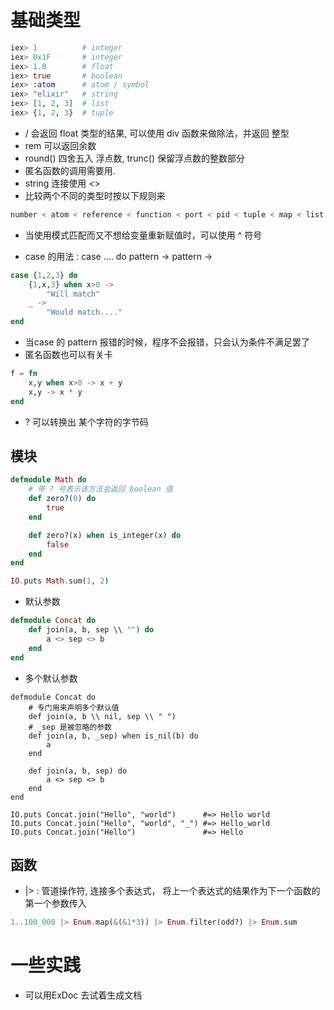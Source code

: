 # 基础类型

```elixir
iex> 1          # integer
iex> 0x1F       # integer
iex> 1.0        # float
iex> true       # boolean
iex> :atom      # atom / symbol
iex> "elixir"   # string
iex> [1, 2, 3]  # list
iex> {1, 2, 3}  # tuple
```

- / 会返回 float 类型的结果, 可以使用 div 函数来做除法，并返回 整型
- rem 可以返回余数
- round() 四舍五入 浮点数, trunc() 保留浮点数的整数部分
- 匿名函数的调用需要用.
- string 连接使用 <> 
- 比较两个不同的类型时按以下规则来

```elixir
number < atom < reference < function < port < pid < tuple < map < list < bitstring
```

- 当使用模式匹配而又不想给变量重新赋值时，可以使用 ^ 符号

- case 的用法 : case .... do  pattern -> pattern ->

```elixir
case {1,2,3} do
	{1,x,3} when x>0 ->
		"Will match"
	_ ->
		"Would match...."
end
```

- 当case 的 pattern 报错的时候，程序不会报错，只会认为条件不满足罢了
- 匿名函数也可以有关卡

```elixir
f = fn
	x,y when x>0 -> x + y
	x,y -> x * y
end
```

- ? 可以转换出 某个字符的字节码

## 模块

```elixir
defmodule Math do
    # 带 ? 号表示该方法会返回 boolean 值
    def zero?(0) do
        true
    end

    def zero?(x) when is_integer(x) do
        false
    end
end

IO.puts Math.sum(1, 2)
```

- 默认参数

```elixir
defmodule Concat do
    def join(a, b, sep \\ "") do
        a <> sep <> b
    end    
end
```

- 多个默认参数

```
defmodule Concat do
    # 专门用来声明多个默认值
    def join(a, b \\ nil, sep \\ " ")
    # _sep 是被忽略的参数
    def join(a, b, _sep) when is_nil(b) do
        a
    end

    def join(a, b, sep) do
        a <> sep <> b
    end
end

IO.puts Concat.join("Hello", "world")      #=> Hello world
IO.puts Concat.join("Hello", "world", "_") #=> Hello_world
IO.puts Concat.join("Hello")               #=> Hello
```

## 函数

- |> : 管道操作符, 连接多个表达式， 将上一个表达式的结果作为下一个函数的第一个参数传入

```elixir
1..100_000 |> Enum.map(&(&1*3)) |> Enum.filter(odd?) |> Enum.sum
```

# 一些实践

- 可以用ExDoc 去试着生成文档
